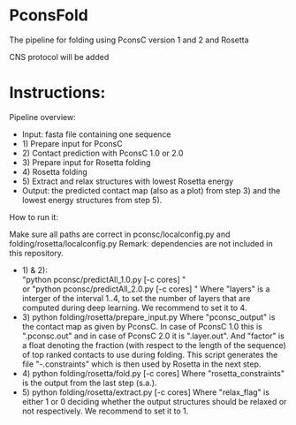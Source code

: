 PconsFold
===========

The pipeline for folding using PconsC version 1 and 2 and Rosetta

CNS protocol will be added


Instructions:
===========

Pipeline overview:

<ul>
<li>Input: fasta file containing one sequence</li>
<li>1) Prepare input for PconsC</li>
<li>2) Contact prediction with PconsC 1.0 or 2.0</li>
<li>3) Prepare input for Rosetta folding</li>
<li>4) Rosetta folding</li>
<li>5) Extract and relax structures with lowest Rosetta energy</li>
<li>Output: the predicted contact map (also as a plot) from step 3) and the lowest energy structures from step 5).</li>
</ul>

How to run it:

Make sure all paths are correct in pconsc/localconfig.py and folding/rosetta/localconfig.py
Remark: dependencies are not included in this repository.

<ul>
<li>
1) & 2): <br>
"python pconsc/predictAll_1.0.py [-c cores] <hhblits_database> <jackhmmer_database> <sequence_file>" <br>
or
"python pconsc/predictAll_2.0.py [-c cores] <hhblits_database> <jackhmmer_database> <sequence_file> <layers>" 
Where "layers" is a interger of the interval 1..4, to set the number of layers that are computed during deep learning. We recommend to set it to 4.
</li>
<li>
3) python folding/rosetta/prepare_input.py <sequence_file> <pconsc_output> <factor> 
Where "pconsc_output" is the contact map as given by PconsC. In case of PconsC 1.0 this is "<sequence_file>.pconsc.out" and in case of PconsC 2.0 it is "<sequence_file>.layer<layers>.out".
And "factor" is a float denoting the fraction (with respect to the length of the sequence) of top ranked contacts to use during folding.
This script generates the file "<pconsc_output>-<factor>.constraints" which is then used by Rosetta in the next step.
</li>
<li>
4) python folding/rosetta/fold.py [-c cores] <sequence_file> <rosetta_constraints>
Where "rosetta_constraints" is the output from the last step (s.a.).
</li>
<li>
5) python folding/rosetta/extract.py [-c cores] <number_of_extracted_structures> <relax_flag>
Where "relax_flag" is either 1 or 0 deciding whether the output structures should be relaxed or not respectively. We recommend to set it to 1.
</li>
